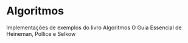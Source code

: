 # Algoritmos
Implementações de exemplos do livro Algoritmos  O Guia Essencial de Heineman, Pollice e Selkow
